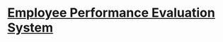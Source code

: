 # [Employee Performance Evaluation System](https://www.sourcecodester.com/php/14617/employee-performance-evaluation-system-phpmysqli-source-code.html)

